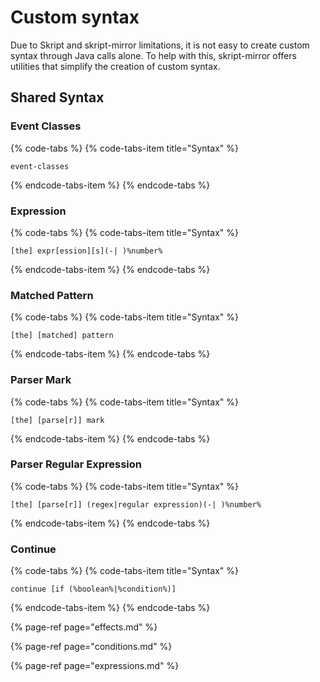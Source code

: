 # Custom syntax

Due to Skript and skript-mirror limitations, it is not easy to create custom syntax through Java calls alone. To help with this, skript-mirror offers utilities that simplify the creation of custom syntax.

## Shared Syntax

### Event Classes

{% code-tabs %}
{% code-tabs-item title="Syntax" %}
```text
event-classes
```
{% endcode-tabs-item %}
{% endcode-tabs %}

### Expression

{% code-tabs %}
{% code-tabs-item title="Syntax" %}
```text
[the] expr[ession][s](-| )%number%
```
{% endcode-tabs-item %}
{% endcode-tabs %}

### Matched Pattern

{% code-tabs %}
{% code-tabs-item title="Syntax" %}
```text
[the] [matched] pattern
```
{% endcode-tabs-item %}
{% endcode-tabs %}

### Parser Mark

{% code-tabs %}
{% code-tabs-item title="Syntax" %}
```text
[the] [parse[r]] mark
```
{% endcode-tabs-item %}
{% endcode-tabs %}

### Parser Regular Expression

{% code-tabs %}
{% code-tabs-item title="Syntax" %}
```text
[the] [parse[r]] (regex|regular expression)(-| )%number%
```
{% endcode-tabs-item %}
{% endcode-tabs %}

### Continue

{% code-tabs %}
{% code-tabs-item title="Syntax" %}
```text
continue [if (%boolean%|%condition%)]
```
{% endcode-tabs-item %}
{% endcode-tabs %}



{% page-ref page="effects.md" %}

{% page-ref page="conditions.md" %}

{% page-ref page="expressions.md" %}



